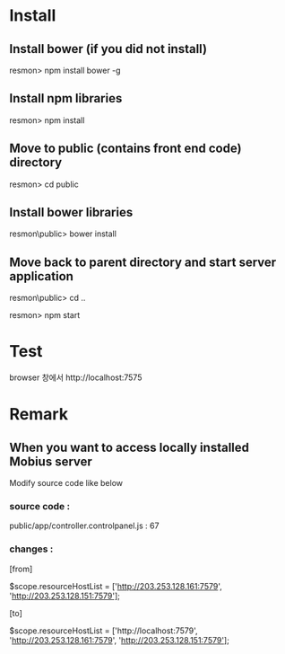 # Install 

## Install bower (if you did not install)
resmon> npm install bower -g 

## Install npm libraries
resmon> npm install

## Move to public (contains front end code) directory 
resmon> cd public

## Install bower libraries
resmon\public> bower install

## Move back to parent directory and start server application
resmon\public> cd ..

resmon> npm start

# Test 
browser 창에서  http://localhost:7575 

# Remark

## When you want to access locally installed Mobius server

Modify source code like below

### source code :

public/app/controller.controlpanel.js : 67

### changes :

[from]        

$scope.resourceHostList = ['http://203.253.128.161:7579', 'http://203.253.128.151:7579'];

[to]        

$scope.resourceHostList = ['http://localhost:7579', 'http://203.253.128.161:7579', 'http://203.253.128.151:7579'];

